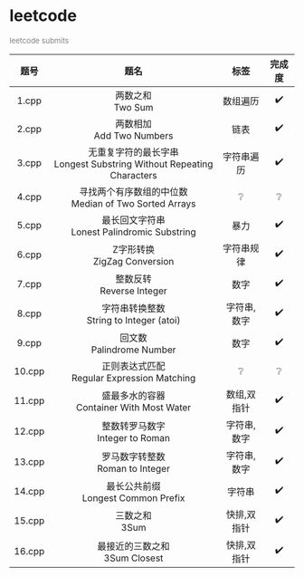 # leetcode
<font size=2 color=gray> leetcode submits </font>

|题号|题名|标签|完成度|
|:-:|:-:|:-:|:-:|
|1.cpp|两数之和<br>Two Sum|数组遍历|✔️|
|2.cpp|两数相加<br>Add Two Numbers|链表|✔️|
|3.cpp|无重复字符的最长字串<br>Longest Substring Without Repeating Characters|字符串遍历|✔️|
|4.cpp|寻找两个有序数组的中位数<br>Median of Two Sorted Arrays|❔|❔|
|5.cpp|最长回文字符串<br>Lonest Palindromic Substring|暴力|✔️|
|6.cpp|Z字形转换<br>ZigZag Conversion|字符串规律|✔️|
|7.cpp|整数反转<br>Reverse Integer|数字|✔️|
|8.cpp|字符串转换整数<br>String to Integer (atoi)|字符串,数字|✔️|
|9.cpp|回文数<br>Palindrome Number|数字|✔️|
|10.cpp|正则表达式匹配<br>Regular Expression Matching|❔|❔|
|11.cpp|盛最多水的容器<br>Container With Most Water|数组,双指针|✔️|
|12.cpp|整数转罗马数字<br>Integer to Roman|字符串,数字|✔️|
|13.cpp|罗马数字转整数<br>Roman to Integer|字符串,数字|✔️|
|14.cpp|最长公共前缀<br>Longest Common Prefix|字符串|✔️|
|15.cpp|三数之和<br>3Sum|快排,双指针|✔️|
|16.cpp|最接近的三数之和<br>3Sum Closest|快排,双指针|✔️|
